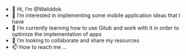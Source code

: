 - 👋 Hi, I’m @Waliddok
- 👀 I’m interested in implementing some mobile application ideas that I have
- 🌱 I’m currently learning how to use Gitub and work with it in order to optimize the implementation of apps
- 💞️ I’m looking to collaborate and share my resources
- 📫 How to reach me ...

<!---
Waliddok/Waliddok is a ✨ special ✨ repository because its `README.md` (this file) appears on your GitHub profile.
You can click the Preview link to take a look at your changes.
--->
